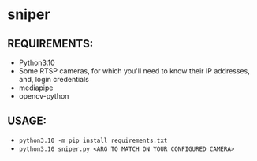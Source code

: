 # sniper

## REQUIREMENTS:

- Python3.10
- Some RTSP cameras, for which you'll need to know their IP addresses, and, login credentials
- mediapipe
- opencv-python

## USAGE:

- `python3.10 -m pip install requirements.txt`
- `python3.10 sniper.py <ARG TO MATCH ON YOUR CONFIGURED CAMERA>`
